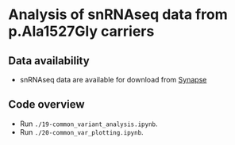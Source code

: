 # Analysis of snRNAseq data from p.Ala1527Gly carriers

## Data availability
- snRNAseq data are available for download from [Synapse](https://www.synapse.org/\#!Synapse:syn52293417)

## Code overview
- Run `./19-common_variant_analysis.ipynb`.
- Run `./20-common_var_plotting.ipynb`.
